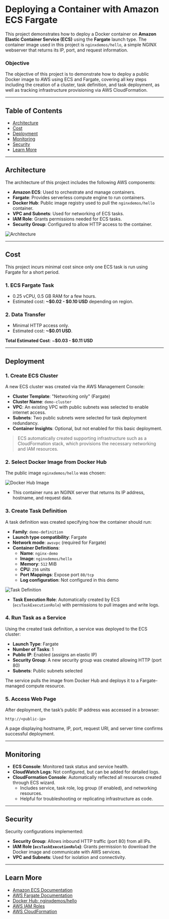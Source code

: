 # Deploying a Container with Amazon ECS Fargate

This project demonstrates how to deploy a Docker container on **Amazon Elastic Container Service (ECS)** using the **Fargate** launch type. The container image used in this project is `nginxdemos/hello`, a simple NGINX webserver that returns its IP, port, and request information.

### Objective

The objective of this project is to demonstrate how to deploy a public Docker image to AWS using ECS and Fargate, covering all key steps including the creation of a cluster, task definition, and task deployment, as well as tracking infrastructure provisioning via AWS CloudFormation.

---

## Table of Contents

- [Architecture](#architecture)
- [Cost](#cost)
- [Deployment](#deployment)
- [Monitoring](#monitoring)
- [Security](#security)
- [Learn More](#learn-more)

---

## Architecture

The architecture of this project includes the following AWS components:

- **Amazon ECS**: Used to orchestrate and manage containers.
- **Fargate**: Provides serverless compute engine to run containers.
- **Docker Hub**: Public image registry used to pull the `nginxdemos/hello` container.
- **VPC and Subnets**: Used for networking of ECS tasks.
- **IAM Role**: Grants permissions needed for ECS tasks.
- **Security Group**: Configured to allow HTTP access to the container.

![Architecture](images/architecture.png)

---

## Cost

This project incurs minimal cost since only one ECS task is run using Fargate for a short period.

### 1. **ECS Fargate Task**

- 0.25 vCPU, 0.5 GB RAM for a few hours.
- Estimated cost: **~$0.02 - $0.10 USD** depending on region.

### 2. **Data Transfer**

- Minimal HTTP access only.
- Estimated cost: **~$0.01 USD**.

**Total Estimated Cost**: ~**$0.03 - $0.11 USD**

---

## Deployment

### 1. **Create ECS Cluster**

A new ECS cluster was created via the AWS Management Console:

- **Cluster Template**: "Networking only" (Fargate)
- **Cluster Name**: `demo-cluster`
- **VPC**: An existing VPC with public subnets was selected to enable internet access.
- **Subnets**: Two public subnets were selected for task deployment redundancy.
- **Container Insights**: Optional, but not enabled for this basic deployment.

> ECS automatically created supporting infrastructure such as a CloudFormation stack, which provisions the necessary networking and IAM resources.

### 2. **Select Docker Image from Docker Hub**

The public image `nginxdemos/hello` was chosen:

![Docker Hub Image](images/dockerHub.jpg)

- This container runs an NGINX server that returns its IP address, hostname, and request data.

### 3. **Create Task Definition**

A task definition was created specifying how the container should run:

- **Family**: `demo-definition`
- **Launch type compatibility**: Fargate
- **Network mode**: `awsvpc` (required for Fargate)
- **Container Definitions**:
  - **Name**: `nginx-demo`
  - **Image**: `nginxdemos/hello`
  - **Memory**: `512` MiB
  - **CPU**: `256` units
  - **Port Mappings**: Expose port `80/tcp`
  - **Log configuration**: Not configured in this demo

![Task Definition](images/taskDefinition.jpg)

- **Task Execution Role**: Automatically created by ECS (`ecsTaskExecutionRole`) with permissions to pull images and write logs.

### 4. **Run Task as a Service**

Using the created task definition, a service was deployed to the ECS cluster:

- **Launch Type**: Fargate
- **Number of Tasks**: 1
- **Public IP**: Enabled (assigns an elastic IP)
- **Security Group**: A new security group was created allowing HTTP (port 80)
- **Subnets**: Public subnets selected

The service pulls the image from Docker Hub and deploys it to a Fargate-managed compute resource.

### 5. **Access Web Page**

After deployment, the task’s public IP address was accessed in a browser:

```
http://<public-ip>
```

A page displaying hostname, IP, port, request URI, and server time confirms successful deployment.

---

## Monitoring

- **ECS Console**: Monitored task status and service health.
- **CloudWatch Logs**: Not configured, but can be added for detailed logs.
- **CloudFormation Console**: Automatically reflected all resources created through ECS wizard.
  - Includes service, task role, log group (if enabled), and networking resources.
  - Helpful for troubleshooting or replicating infrastructure as code.

---

## Security

Security configurations implemented:

- **Security Group**: Allows inbound HTTP traffic (port 80) from all IPs.
- **IAM Role (`ecsTaskExecutionRole`)**: Grants permission to download the Docker image and communicate with AWS services.
- **VPC and Subnets**: Used for isolation and connectivity.

---

## Learn More

- [Amazon ECS Documentation](https://docs.aws.amazon.com/ecs/)
- [AWS Fargate Documentation](https://docs.aws.amazon.com/fargate/)
- [Docker Hub: nginxdemos/hello](https://hub.docker.com/r/nginxdemos/hello)
- [AWS IAM Roles](https://docs.aws.amazon.com/IAM/)
- [AWS CloudFormation](https://docs.aws.amazon.com/cloudformation/)
